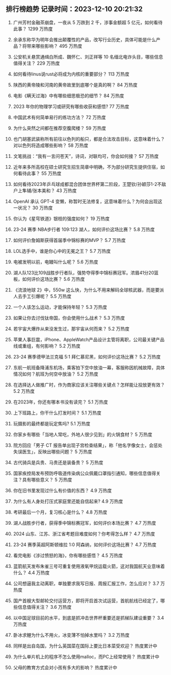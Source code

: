 
## 排行榜趋势 记录时间：2023-12-10 20:21:32
  
  1. 广州芳村金融茶崩盘，一夜从 5 万跌到 2 千，涉事金额超 5 亿元，如何看待此事？ 1299 万热度
    
  2. 余承东称华为明年会推出颠覆性的产品，改写行业历史，具体可能是什么产品？将带来哪些影响？ 495 万热度
    
  3. 公安机关悬赏通缉白所成、魏怀仁、刘正祥等 10 名缅北电诈头目，哪些信息值得关注？ 229 万热度
    
  4. 如何看待linus说rust必将成为内核的重要部分？ 113 万热度
    
  5. 陕西的黄帝陵和河南的黄帝故里到底哪个是真的啊？ 84 万热度
    
  6. 电影《瞒天过海》中有哪些细思极恐的细节？ 84 万热度
    
  7. 2023 年你的物理学习或研究有哪些收获和感悟? 77 万热度
    
  8. 中国武术有何简单易行的练功方法？ 72 万热度
    
  9. 为什么突然之间都在推荐空腹爬楼？ 59 万热度
    
  10. 也门胡塞武装称所有前往以色列的船只，都是合法攻击目标，这意味着什么？对以色列将造成哪些影响？ 58 万热度
    
  11. 文笔挑战：“我有一言问苍天”，诗词，对联均可，你会如何接？ 57 万热度
    
  12. 近年来多所高校在硕士研究生招生简章中明确，不为部分研究生提供住宿，如何看待此事？ 55 万热度
    
  13. 如何看待2023年乒乓球成都混合团体世界杯第二阶段，王楚钦/孙颖莎1-2不敌户上隼辅/张本美和？ 43 万热度
    
  14. OpenAI 承认 GPT-4 变懒，称暂时无法修复，这意味着什么？为何会出现这一状况？ 30 万热度
    
  15. 你认为《星穹铁道》银枝的强度如何？ 19 万热度
    
  16. 23-24 赛季 NBA步行者 109:123 湖人，如何评价这场比赛？ 5.8 万热度
    
  17. 如何评价詹姆斯获得首届季中锦标赛的MVP？ 5.7 万热度
    
  18. LOL选手中，谁是你心中的无冕之王？ 5.7 万热度
    
  19. 电被发明以前，电鳗叫什么呢？ 5.6 万热度
    
  20. 湖人队123比109战胜步行者队，强势夺得季中锦标赛冠军。浓眉41分20篮板，如何评价这场比赛？ 5.6 万热度
    
  21. 《流浪地球 2》中，550w 这么快，为什么不用来解码全球核武器，而是要派人去手工引爆呢？ 5.5 万热度
    
  22. 一个人该怎么运动，才能保持年轻？ 5.3 万热度
    
  23. 如果让你去讨伐钛帝国，你会使用什么战术？ 5.3 万热度
    
  24. 若宇宙大爆炸从来没发生过，那宇宙从何而来？ 5.2 万热度
    
  25. 苹果人事巨震，iPhone、AppleWatch产品设计主管将离职，公司最关键产品线或重组，有何影响？ 5.2 万热度
    
  26. 23-24 赛季德甲法兰克福 5:1 拜仁慕尼黑，如何评价这场比赛？ 5.2 万热度
    
  27. 东航一航班备降浦东机场，乘客拍下空中放油一幕，客服称因机械故障，具体情况如何？航班为何空中放油？ 5.2 万热度
    
  28. 在选择达人做推广时，作为商家应该关注哪些关键点？怎样能让投放更有效？ 5.2 万热度
    
  29. 在2023年，你还有哪本书没有读完？ 5.1 万热度
    
  30. 上下班路上，你干什么打发时间？ 5.1 万热度
    
  31. 玩摄影的最终都是玩定焦吗? 5.1 万热度
    
  32. 你家乡有哪些「当地人常吃，外地人很少见到」的火锅食材？ 5 万热度
    
  33. 院方回应「男子 CT 报告单出现子宫检查结果」，称「他名字像女士，会惩处失误医生」，反映出哪些问题？ 5 万热度
    
  34. 古代骑兵是兵贵、马贵还是装备贵？ 5 万热度
    
  35. 国家疾控局发布预防呼吸道传染病公众佩戴口罩指引通知，哪些信息值得关注？具有哪些意义？ 5 万热度
    
  36. 你在旧书里发现过什么有价值的东西？ 4.9 万热度
    
  37. 为什么有人身处打压式家庭里还能自信起来? 4.9 万热度
    
  38. 考研最后一个月，复习核心是什么？ 4.8 万热度
    
  39. 湖人战胜步行者，获得季中锦标赛冠军，如何评价本场比赛？ 4.7 万热度
    
  40. 2024 山东、江苏、浙江省考题目难度如何？你考得怎么样？ 4.7 万热度
    
  41. 23-24 赛季英超阿斯顿维拉 1:0 阿森纳，如何评价这场比赛？ 4.7 万热度
    
  42. 看完电影《涉过愤怒的海》，你有哪些感悟？ 4.5 万热度
    
  43. 蓝箭航天发布朱雀三号可重复使用液氧甲烷运载火箭，这对我国航天业意味着什么？ 4.4 万热度
    
  44. 公司想逼我主动离职，单独要求我写日报、周报汇报工作，怎么应对？ 3.7 万热度
    
  45. 国产首艘大型邮轮交付运营方，即将开启首次试运营，首航航线已经定了，哪些信息值得关注？ 3.6 万热度
    
  46. 以中国足球目前的水平，到底是抓冲击世界杯重要还是抓梯队建设重要？ 3.4 万热度
    
  47. 卧冰求鲤为什么不用火，冰变薄不怕掉水里吗？ 3.2 万热度
    
  48. 同样是出自岛国，为什么英国菜在国际上要比日本菜受欢迎？ 热度累计中
    
  49. 为什么单片机上的程序不怎么使用malloc，而PC上经常使用？ 热度累计中
    
  50. 父母的教育方式会对小孩有多大的影响？ 热度累计中
    